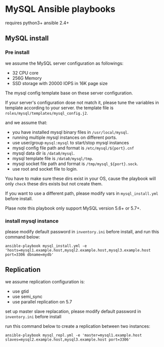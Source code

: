 # MySQL Ansible playbooks

requires python3+ ansible 2.4+ 

## MySQL install

### Pre install
we assume the MySQL server configuration as followings:
- 32 CPU core
- 256G Memory
- SSD storage with 20000 IOPS in 16K page size

The mysql config template base on these server configuration.

If your server's configuration dose not match it, please tune the variables in template according to your server.
the template file is `roles/mysql/templates/mysql_config.j2`.

and we assume that:
- you have installed mysql binary files in `/usr/local/mysql`.
- running multiple mysql instances on different ports.
- use user/group `mysql:mysql` to start/stop mysql instances
- mysql config file path and format is `/etc/mysql/${port}.cnf`
- mysql data dir is `/data0/mysql`.
- mysql template file is `/data0/mysql/tmp`.
- mysql socket file path and format is `/tmp/mysql_${port}.sock`.
- use root and socket file to login.

You have to make sure these dirs exist in your OS, 
cause the playbook will only `check` these dirs exists but not create them.

If you want to use a different path, please modify vars in `mysql_install.yml` before install.

Plase note this playbook only support MySQL version 5.6+ or 5.7+.

### install mysql instance

please modify default password in `inventory.ini` before install, and run this command below:
```console
ansible-playbook mysql_install.yml -e 'hosts=mysql1.example.host,mysql2.example.host,mysql3.example.host port=3306 dbname=mydb'
```

## Replication

we assume replication configuration is:
- use gtid
- use semi_sync
- use parallel replication on 5.7

set up master slave replacation, please modify default password in `inventory.ini` before install

run this command below to create a replication between two instances:
```console
ansible-playbook mysql_repl.yml -e 'master=mysql1.example.host slaves=mysql2.example.host,mysql3.example.host port=3306'
```
